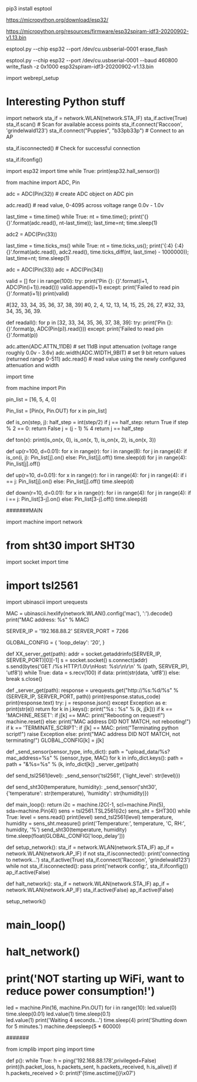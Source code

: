 
pip3 install esptool

https://micropython.org/download/esp32/

https://micropython.org/resources/firmware/esp32spiram-idf3-20200902-v1.13.bin

esptool.py --chip esp32 --port /dev/cu.usbserial-0001 erase_flash

esptool.py --chip esp32 --port /dev/cu.usbserial-0001 --baud 460800 write_flash -z 0x1000 esp32spiram-idf3-20200902-v1.13.bin


import webrepl_setup

# Interesting Python stuff

import network
sta_if = network.WLAN(network.STA_IF)
sta_if.active(True)
sta_if.scan()                             # Scan for available access points
sta_if.connect('Raccoon', 'grindelwald123')
sta_if.connect("Puppies", "b33pb33p") # Connect to an AP

sta_if.isconnected()                      # Check for successful connection

sta_if.ifconfig()

import esp32
import time
while True: print(esp32.hall_sensor())


from machine import ADC, Pin

adc = ADC(Pin(32))          # create ADC object on ADC pin

adc.read()                  # read value, 0-4095 across voltage range 0.0v - 1.0v

last_time = time.time()
while True: nt = time.time(); print('{} {}'.format(adc.read(), nt-last_time)); last_time=nt; time.sleep(1)

adc2 = ADC(Pin(33))

last_time = time.ticks_ms()
while True: nt = time.ticks_us(); print('{:4} {:4} {}'.format(adc.read(), adc2.read(), time.ticks_diff(nt, last_time) - 1000000)); last_time=nt; time.sleep(1)

adc = ADC(Pin(33))
adc = ADC(Pin(34))

valid = []
for i in range(100):
    try:
        print('Pin {}: {}'.format(i+1, ADC(Pin(i+1)).read()))
        valid.append(i+1)
    except:
        print('Failed to read pin {}'.format(i+1))
print(valid)

#[32, 33, 34, 35, 36, 37, 38, 39]
#0, 2, 4, 12, 13, 14, 15, 25, 26, 27, 
#32, 33, 34, 35, 36, 39.

def readall():
    for p in [32, 33, 34, 35, 36, 37, 38, 39]:
        try:
            print('Pin {}: {}'.format(p, ADC(Pin(p)).read()))
        except:
            print('Failed to read pin {}'.format(p))

adc.atten(ADC.ATTN_11DB)    # set 11dB input attenuation (voltage range roughly 0.0v - 3.6v)
adc.width(ADC.WIDTH_9BIT)   # set 9 bit return values (returned range 0-511)
adc.read()                  # read value using the newly configured attenuation and width


import time

from machine import Pin

pin_list = [16, 5, 4, 0]

Pin_list = [Pin(x, Pin.OUT) for x in pin_list]


def is_on(step, j):
    half_step = int(step/2)
    if  j == half_step:
        return True
    if step % 2 == 0:
        return False
    j = (j - 1) % 4
    return j == half_step

def ton(x):
    print(is_on(x, 0), is_on(x, 1), is_on(x, 2), is_on(x, 3))    



def up(r=100, d=0.01):
    for x in range(r):
        for i in range(8):
            for j in range(4):
                if is_on(i, j):
                    Pin_list[j].on()
                else:
                    Pin_list[j].off()
                time.sleep(d)
    for j in range(4):
        Pin_list[j].off()


def up(r=10, d=0.01):
    for x in range(r):
        for i in range(4):
            for j in range(4):
                if i == j:
                    Pin_list[j].on()
                else:
                    Pin_list[j].off()
                time.sleep(d)


def down(r=10, d=0.01):
    for x in range(r):
        for i in range(4):
            for j in range(4):
                if i == j:
                    Pin_list[3-j].on()
                else:
                    Pin_list[3-j].off()
                time.sleep(d)






#######MAIN

import machine
import network
# from sht30 import SHT30
import socket
import time
# import tsl2561
import ubinascii
import urequests

MAC = ubinascii.hexlify(network.WLAN().config('mac'), ':').decode()
print("MAC address: %s" % MAC)

SERVER_IP = '192.168.88.2'
SERVER_PORT = 7266

GLOBAL_CONFIG = {
    'loop_delay': '20',
}


def XX_server_get(path):
    addr = socket.getaddrinfo(SERVER_IP, SERVER_PORT)[0][-1]
    s = socket.socket()
    s.connect(addr)
    s.send(bytes('GET /%s HTTP/1.0\r\nHost: %s\r\n\r\n' % (path, SERVER_IP), 'utf8'))
    while True:
        data = s.recv(100)
        if data:
            print(str(data, 'utf8'))
        else:
            break
    s.close()


def _server_get(path):
    response = urequests.get("http://%s:%d/%s" % (SERVER_IP, SERVER_PORT, path))
    print(response.status_code)
    print(response.text)
    try:
        j = response.json()
    except Exception as e:
        print(str(e))
        return
    for k in j.keys():
        print("%s : %s" % (k, j[k]))
        if k == 'MACHINE_RESET':
            if j[k] == MAC:
                print("Rebooting on request!")
                machine.reset()
            else:
                print("MAC address DID NOT MATCH, not rebooting!")
        if k == 'TERMINATE_SCRIPT':
            if j[k] == MAC:
                print("Terminating python script!")
                raise Exception
            else:
                print("MAC address DID NOT MATCH, not terminating!")
        GLOBAL_CONFIG[k] = j[k]


def _send_sensor(sensor_type, info_dict):
    path = "upload_data/%s?mac_address=%s" % (sensor_type, MAC)
    for k in info_dict.keys():
        path = path + "&%s=%s" % (k, info_dict[k])
    _server_get(path)


def send_tsl2561(level):
    _send_sensor('tsl2561',
                 {'light_level': str(level)})


def send_sht30(temperature, humidity):
    _send_sensor('sht30',
                 {'temperature': str(temperature),
                  'humidity': str(humidity)})


def main_loop():
    return
    i2c = machine.I2C(-1, scl=machine.Pin(5), sda=machine.Pin(4))
    sens = tsl2561.TSL2561(i2c)
    sens_sht = SHT30()
    while True:
        level = sens.read()
        print(level)
        send_tsl2561(level)
        temperature, humidity = sens_sht.measure()
        print('Temperature:', temperature, 'C, RH:', humidity, '%')
        send_sht30(temperature, humidity)
        time.sleep(float(GLOBAL_CONFIG['loop_delay']))


def setup_network():
    sta_if = network.WLAN(network.STA_IF)
    ap_if = network.WLAN(network.AP_IF)
    if not sta_if.isconnected():
        print('connecting to network...')
        sta_if.active(True)
        sta_if.connect('Raccoon', 'grindelwald123')
        while not sta_if.isconnected():
            pass
    print('network config:', sta_if.ifconfig())
    ap_if.active(False)

def halt_network():
    sta_if = network.WLAN(network.STA_IF)
    ap_if = network.WLAN(network.AP_IF)
    sta_if.active(False)
    ap_if.active(False)

setup_network()
# main_loop()
# halt_network()
# print('NOT starting up WiFi, want to reduce power consumption!')

led = machine.Pin(16, machine.Pin.OUT)
for i in range(10):
    led.value(0)
    time.sleep(0.01)
    led.value(1)
    time.sleep(0.1)        
led.value(1)
print('Waiting 4 seconds...')
time.sleep(4)
print('Shutting down for 5 minutes.')
machine.deepsleep(5 * 60000)

#######

from icmplib import ping
import time

def p():
    while True:
        h = ping('192.168.88.178',privileged=False)
        print((h.packet_loss, h.packets_sent, h.packets_received, h.is_alive))
        if h.packets_received > 0:
            print(f'{time.asctime()}\x07')

